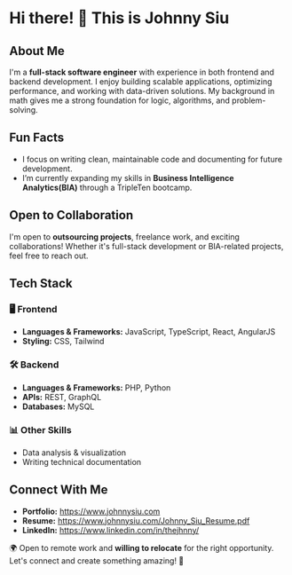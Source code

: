 # Hi there! 👋 This is Johnny Siu

## About Me  
I'm a **full-stack software engineer** with experience in both frontend and backend development. I enjoy building scalable applications, optimizing performance, and working with data-driven solutions. My background in math gives me a strong foundation for logic, algorithms, and problem-solving.  

## Fun Facts  
- I focus on writing clean, maintainable code and documenting for future development.  
- I’m currently expanding my skills in **Business Intelligence Analytics(BIA)** through a TripleTen bootcamp.  

## Open to Collaboration  
I'm open to **outsourcing projects**, freelance work, and exciting collaborations! Whether it's full-stack development or BIA-related projects, feel free to reach out.  

## Tech Stack  
### 🖥️ Frontend  
- **Languages & Frameworks:** JavaScript, TypeScript, React, AngularJS  
- **Styling:** CSS, Tailwind  

### 🛠️ Backend  
- **Languages & Frameworks:**  PHP, Python
- **APIs:** REST, GraphQL  
- **Databases:** MySQL  

### 📊 Other Skills  
- Data analysis & visualization  
- Writing technical documentation  

## Connect With Me  
- **Portfolio:** https://www.johnnysiu.com
- **Resume:** https://www.johnnysiu.com/Johnny_Siu_Resume.pdf
- **LinkedIn:** https://www.linkedin.com/in/thejhnny/

🌍 Open to remote work and **willing to relocate** for the right opportunity. Let's connect and create something amazing! 🚀  

